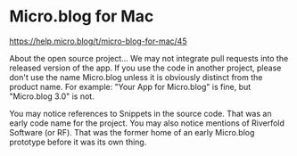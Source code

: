 # Micro.blog for Mac

https://help.micro.blog/t/micro-blog-for-mac/45

About the open source project... We may not integrate pull requests into the released version of the app. If you use the code in another project, please don't use the name Micro.blog unless it is obviously distinct from the product name. For example: "Your App for Micro.blog" is fine, but "Micro.blog 3.0" is not.

You may notice references to Snippets in the source code. That was an early code name for the project. You may also notice mentions of Riverfold Software (or RF). That was the former home of an early Micro.blog prototype before it was its own thing.
